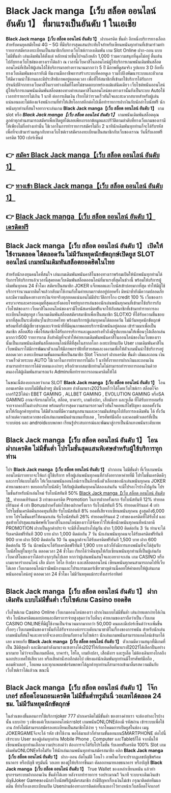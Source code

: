 # Black Jack manga【เว็บ สล็อต ออนไลน์ อันดับ 1】  ที่มาแรงเป็นอันดับ 1 ในเอเชีย

**Black Jack manga【เว็บ สล็อต ออนไลน์ อันดับ 1】** ฝากเครดิต ขั้นต่ำ  อีกหนึ่งบริการทางเลือกสำหรับคนยุคสมัยใหม่ 4G – 5G ที่มีบริการสุดแสนประทับใจสำหรับเซียนพนันทุกท่านที่เข้ามาร่วมทำรายการสมัครลงทะเบียนเป็นสมาชิกกับทางเว็บไซต์เราลงเดิมพัน เกม Slot Online ฝาก-ถอน แบบไม่มีขั้นต่ำ เล่นเดิมพันได้ตั้งแต่ หลักหน่วยขึ้นไปจนถึงหลัก 1,000 ร่วมความสนุกที่ฉุดไม่อยู่ ตื่นเต้นไปกับทางเว็บไซต์ของทางเราได้แล้ว ณ เวลานี้เว็บคาสิโนออนไลน์ผู้ให้บริการเกมพนันเดิมพันสล็อตออนไลน์ที่เปิดให้ผู้เล่นได้ใช้บริการมาอย่างยาวนานมากกว่า 5 ปี มีภาพที่ดูสมจริง รูปแบบ 3 D
อีกทั้งทางเว็บเดิมพันของเรายังมี ทีมงานมืออาชีพการสร้างระบบที่คอยดูเล  รวมไปถึงพัฒนาระบบและตัวเกมให้มีความน่าใช้งานและมีประสิทธิภาพอยู่ตลอดเวลา เพื่อที่ให้สมาชิกที่เข้ามาใช้บริการได้รับการปรนนิบัติจากทางเว็บคาสิโนเราอย่างเต็มที่โดยไม่ขาดตกบกพร่องแม้แต่นิดเดียว เว็บไซต์พนันออนไลน์ผู้ให้บริการเกมพนันเดิมพันสล็อตของทางค่ายเกมคาสิโนออนไลน์ของทางเรานั้นยังเป็นระบบ Autoใช้เวลาทำรายการไม่เกิน 1 นาที ต่อการเติมเงิน เรียกได้ว่ารวดเร็วทันใจและสะดวกสบายสำหรับผู้เล่นแน่นอนและไม่ต้องแจ้งพนักงานที่ทำให้เสียโอกาสอีกต่อไปเมื่อทำรายการฝากงินกับนักล่าโบนัสฟรี
นักพนันทุกท่านที่สนใจอยากจะเล่นเกม **Black Jack manga【เว็บ สล็อต ออนไลน์ อันดับ 1】** เกม slot  หรือ ***Black Jack manga【เว็บ สล็อต ออนไลน์ อันดับ 1】*** เกมพนันเดิมพันสล็อตคุณลูกค้าทุกท่านสามารถสมัครเพื่อเปิดยูสได้เลยเพียงกรอกข้อมูลและปรัวัติตามลำดับที่ทางเว็บเกมของเรามีให้เพียงไม่กี่อย่างเท่านั้น ใช้เวลาในการทำรายการสมัครไม่ถึง 2 นาทีนักเดิมพันทุกท่านก็จะได้รับรหัสเพื่อที่จะเข้ามาร่วมสนุกกับทางเว็บไซต์เราสมัครลงทะเบียนเป็นสมาชิกกับเว็บของเราณ วันนี้รับเลยฟรีเครดิต 100 เปอร์เซ็นต์ 

## 👉 [สมัคร Black Jack manga【เว็บ สล็อต ออนไลน์ อันดับ 1】](https://archa888.com/)
## 👉 [ทางเข้า Black Jack manga【เว็บ สล็อต ออนไลน์ อันดับ 1】](https://archa888.com/)
## 👉 [Black Jack manga【เว็บ สล็อต ออนไลน์ อันดับ 1】 เครดิตฟรี](https://archa888.com/)

## Black Jack manga【เว็บ สล็อต ออนไลน์ อันดับ 1】 เปิดให้ใช้งานตลอด ได้ตลอดวัน ไม่มีวันหยุดนักขัตฤกษ์เปิดยูส SLOT ออนไลน์ เกมพนันเดิมพันสล็อตยอดฮิตในไทย

สำหรับนักลงทุนคนใดที่สนใจ เล่นเกมเดิมพันพนันคาสิโนของทางเราพร้อมเปิดให้นักพนันทุกท่านได้รับการให้บริการแล้วเวลานี้สุดยอดเว็บเดิมพันสล็อตออนไลน์ที่มาแรงที่สุดในช่วงนี้ พร้อมให้บริการผู้เดิมพันทุกคน 24 ชั่วโมง สมัครเป็นสมาชิก JOKER แจ็กพอตและโบนัสเข้าบ่อยมากที่สุด ทำให้มีผู้ใช้บริการจำนวนมากติดใจแล้วกลับมาใช้งานกับในค่ายเกมเราต่ออยู่บ่อยครั้ง มิหนำซ้ำยังมีความปลอดภัยและมีความมั่นคงทางการเงินจ่ายจริงทุกยอดแน่นอนไม่มีประวัติการโกง credit 100 % เว็บของเราครบวงจรและครอบคลุมที่สุดและยังตอบโจทย์ทุกการเล่นของนักเล่นพนันทุกคนที่เข้ามาใช้บริการกับเว็บไซต์ของเรา
เว็บคาสิโนออนไลน์ของเรามีโบนัสเครดิตฟรีแจกให้กับสมาชิกที่เข้ามาทำรายการลงทะเบียนใหม่ทุกยูส เว็บเกมเดิมพันสล็อตสมัครสมาชิกเพื่อเป็นสมาชิก SLOTXO ที่ได้รับความชื่นชอบมากที่สุดเป็นระดับต้นๆในประเทศไทย พร้อมบริการผู้เล่นทุกคนได้ตลอดวัน ไม่มีวันหยุดนักขัตฤกษ์พร้อมทั้งยังมีผู้เชี่ยวชาญและเจ้าหน้าที่ที่มีคุณภาพคอยบริการนักพนันอยู่ตลอด เข้าร่วมมาเพื่อเป็นสมาชิก สล็อตXo เพื่อให้สมาชิกได้รับการบริการและดูแลอย่างทั่วถึงมีรูปแบบเกมให้เพื่อนๆได้เลือกเล่นมากกว่า500 รายการเกม
สิ่งสำคัญที่จะทำให้ค่ายเกมเดิมพันพนันคาสิโนออนไลน์ของในเว็บของเรานั้นเป็นเกมพนันเดิมพันสล็อตออนไลน์ที่ดีที่สุดในสากลโลก ลงทะเบียนเปิด User  เกมเดิมพันคาสิโนเว็บพนันเราได้มีการพัฒนาตัวเกมให้มีภาพกราฟิกที่สวยสดและงดงามเพื่อให้ตัวเกมนั้นน่าใช้บริการอยู่ตลอดเวลา ลงทะเบียนตามขั้นตอนเพื่อเป็นสมาชิก Slot โจ๊กเกอร์ ฝากเครดิต ขั้นต่ำ เติมและถอน เงินรวดเร็วด้วยระบบ AUTO ใช้เวลาในการทำรายการไม่ถึง 1 นาทีทั้งรายการฝากเงินและถอนเงินสามารถทำรายการได้ด้วยตนเองง่ายๆ หรือถ้าหากสมาชิกท่านใดไม่สามารถทำรายการถอนเงินด้วยตนเองได้ผู้เดิมพันสามารถแจ้ง Adminเพื่อทำรายการถอนเครดิตให้ได้

ในขณะนี้ต้องบอกเลยว่าเกม SLOT **Black Jack manga【เว็บ สล็อต ออนไลน์ อันดับ 1】** โอนถอนเครดิต แบบไม่มีขั้นต่ำทรู มันนี่วอเลท กำลังมาแรง2021เลยก็ว่าได้โดยเว็บไซต์เรา สล็อตโจ๊กเกอร์123ได้นำ EBET GAMING , ALLBET GAMING , EVOLUTION GAMING หรือSA GAMING อาณาจักรเกมไฮโล, สล็อต, บาคาร่า, เกมยิงปลา, เสือมังกร และรูเล็ต ที่ได้รับการยอมรับจากจากคาสิโนต่างประเทศ พร้อมบริการสุดความสามารถรวดเร็วทันใจคอยแก้ไขปัญหา ตลอดทั้งวัน มาให้กับลูกค้าทุกท่าน ได้มีตัวเกมที่มีความสนุกสนานและความมันส์สนุกไปกับการลงเดิมพัน ได้ ทั้งวัน แล้วแต่ความสะดวกของนักเล่นเกมพนันผ่านบนแท็บเลต , โทรศัพท์มือถือ และคอมพิวเตอร์ที่เป็นระบบios และ androidแบบพกพา เรียนรู้ประสบการณ์และพัฒนาสู่การเป็นนักแทงพนันระดับเทพ

## Black Jack manga【เว็บ สล็อต ออนไลน์ อันดับ 1】 โอนฝากเครดิต ไม่มีขั้นต่ำ โปรโมชั่นสุดแสนพิเศษสำหรับผู้ใช้บริการทุกท่าน

โปร **Black Jack manga【เว็บ สล็อต ออนไลน์ อันดับ 1】** ฝากถอน ไม่มีขั้นต่ำ ที่เว็บเกมพนันออนไลน์เราอยากจะให้แก่  ผู้ใช้บริการ หรือผู้เล่นพนันทุกคนที่กำลังอยากหาค่ายที่มี โปรโมชั่นเครดิตดีๆ และการให้แบบไม่กั๊ก ให้เว็บเกมพนันออนไลน์เราเป็นอีกหนึ่งตัวเลือกของนักเล่นพนันทุกคน JOKER ค่ายเกมของเรา ขอบอกกับโบนัสดีๆ ให้กับผู้เดิมพันทุกคนได้ลองเล่นกัน จะมีโปรอะไรบ้างไปดูกัน
โปรโมชั่นสำหรับนักเล่นใหม่ รับโบนัสทันที 50% [Black Jack manga【เว็บ สล็อต ออนไลน์ อันดับ 1】](https://archa888.com/) ทำยอดเทิร์นแค่ 3 เท่าของเครดิต
 Promotion ในการฝากครั้งแรก รับโบนัสทันที 12% ทำยอดเทิร์นแค่ 4 เท่า
Bonusฝากครั้งต่อไปของฝากครั้งแรก รับโบนัสทันที 5% ทำยอดเทิร์นแค่ 4 เท่า
โปรโมชั่นเครดิตคืนยอดทุนที่เสีย รับโบนัสทันที 8% ยอดที่เสียจากเซียนพนันทุกคน สูงสุดถึง6,000 บาท
โปรโมชั่นแชร์ให้คนมาเล่น รับโบนัสทันที 26% ทำยอดเทิร์นแค่ 2 เท่าของเครดิตที่ได้รับไป
และสุดท้ายโปรสุดแสนพิศษที่เว็บคาสิโนออนไลน์ของเราได้จัดหาไว้ให้เพื่อนักพนันทุกคนที่หน้าตาดี  PROMOTION ฝากเป็นลูกค้าประจำ จะมีสิ่งไหนบ้างไปดูกัน
ฝาก 1,000 ติดต่อกัน 3 วัน ท่านจะได้รับเครดิตฟรีทันที 300 บาท
ฝาก 1,000 ติดต่อกัน 7 วัน นักเล่นพนันทุกคนจะได้รับเครดิตฟรีทันที 900 บาท
ฝาก 500 ติดต่อกัน 10 วัน คุณลูกค้าจะได้รับเครดิตฟรีทันที 1,500 บาท
ฝาก 600 ติดต่อกัน 15 วัน นักพนันจะได้รับเครดิตฟรีทันที 1,900 บาท
แล้วก็ยังมีการแทงพนันที่จะได้ลุ้นรับโบนัสใหญ่ในทุกวัน ตลอดเวลา 24 ชั่วโมง เรียกได้ว่าคืนทุนให้กับเซียนพนันทุกท่านที่เป็นผู้เล่นกับเว็บคาสิโนของเราได้อย่างจุกๆกันไปเลย หากว่าผู้เล่นพนันสนใจและอยากจะเล่น เกม CASINO หรือเกมบาคาร่าออนไลน์ เสือ มังกร ไฮโล ยิงปลา และสล็อตออนไลน์ เซียนพนันทุกคนสามารถกดไปที่เว็บได้เลย เว็บเกมออนไลน์เรามีพนักงานและโปรแกรมเมอร์เชี่ยวชาญด้านนี้คอยให้คำตอบให้ผู้เล่นเกมพนันออนไลน์อยู่ ตลอดเวลา 24 ชั่วโมง ไม่มีวันหยุดแม้กระทั่งเสาร์อาทิตย์

## Black Jack manga【เว็บ สล็อต ออนไลน์ อันดับ 1】 ฝากเดิมพัน แบบไม่มีขั้นต่ำ  เว็บไซต์เกม Casino ยอดฮิต

เว็บไซต์เกม  Casino Online เว็บเกมออนไลน์ของเรา ฝากเงินแบบไม่มีขั้นต่ำ เล่นง่ายแตกง่ายได้เงินจริง โบนัสเครดิตแตกบ่อยและอัตราการจ่ายสูงสุดกว่าเว็บอื่นๆ ค่ายเกมของเราถือว่าเป็น เว็บเกม CASINO ONLINEที่มีผู้ใช้งานเป็นจำนวนมากมากกว่า 50,000 คนและมีเปอร์เซ็นต์ว่าจะเพิ่มขึ้นเรื่อยๆ เว็บเกมพนันของเรานั้นยังได้รับจากองค์กรระบดับนานาชาติในเรื่องของการพนัน สำหรับนักเล่นเกมพนันที่สนใจและอยากที่จะลงทะเบียนกับทางเว็บไซต์เรา นักเล่นเกมพนันสามารถแอดไลน์เข้ามาได้เลย
	มาพบกับ **Black Jack manga【เว็บ สล็อต ออนไลน์ อันดับ 1】** ตัวเกมมีความสนุกที่มีเกมที่เป็น 3มิติสุดล้ำ และมีเกมกำลังมาแรงแซงทางโค้ง2021ให้กับยอดฮิตที่มาแรงปี2021ได้เลือกปั่นอย่างมากมาย  ไม่ว่าจะเป็นเกมสล็อต, บาคาร่า, ไฮโล, เกมยิงปลา, เสือมังกร และรูเล็ต ไม่ต้องเดินทางไกลถึงนอกประเทศให้เสียเวลา หรือเสียค่านั่งรถอีกต่อไป เพียงแค่นักเดิมพันทุกท่านมีโทรศัพท์มือถือ , คอมพิวเตอร์ , ไอแพด และทุกแพลตฟอร์มพกพาได้ลูกค้าทุกท่านก็สามารถเข้ามาลิ้มรสความมันกับเว็บไซต์เราได้แล้วณ ขณะนี้

## Black Jack manga【เว็บ สล็อต ออนไลน์ อันดับ 1】 โจ๊กเกอร์ สล็อตโอนถอนเครดิต ไม่มีขั้นต่ำทรูมันนี่ วอเลทได้ตลอด 24 ชม. ไม่มีวันหยุดนักขัตฤกษ์

ในส่วนของขั้นตอนการใช้บริการjoker 777 ฝากเครดิตไม่มีขั้นต่ำ ของทางค่ายเรา จะต้องทำอะไรบ้างนั้น แบบง่าย ๆ เพียงแค่เว็บเกมออนไลน์เราslot เกมพนันONLONEต้องมี รหัสผ่าน เข้าระบบเพื่อใช้งาน ถ้ายังไม่มีสามารถสมัครลงทะเบียนเป็นสมาชิกได้ง่าย ๆ จากโหมดการเปิดยูสในช่อง เมนู JOKERGAMEจึงจะได้ รหัส เข้าใช้งาน พอได้มาแล้วก็ทำตามขั้นตอนบนSMARTPHONE ต่อไปนี้
เข้าระบบ User  ของผู้เล่นทุกท่าน Mobile Phone , Computer และTabletก็ได้
จากนั้นให้เซียนพนันทุกท่านเลือกความประสงค์ว่า ต้องการจะได้รับโปรโมชั่น รับเลยฟรีเครดิต 100% Slot เกมเดิมพันONLONEหรือไม่รับ
ให้นักเล่นเกมพนันทุกท่านสมัครสมาชิก คลิก **Black Jack manga【เว็บ สล็อต ออนไลน์ อันดับ 1】** ฝาก-ถอน อัตโนมัติ โอนไว ภาพในเว็บจะปรากฏเลขบัญชีพร้อมธนาคาร หรือบัญชี ทรูมันนี่ วอเลท ของผู้ให้บริการขึ้นมา
คัดลอกหมายเลขธนาคาร หรือบัญชี **Black Jack manga【เว็บ สล็อต ออนไลน์ อันดับ 1】** True Wallet ของเหล่าเซียนพนัน แล้วทำธุรกรรมระบบฝากถอนเงิน ขั้นต่ำได้เลย
หลังจากทำรายการ รอประมาณ1 วินาที ระบบจะเติมเงินเข้าบัญชีJoker Gameของนักล่าโบนัสฟรีผู้สมัครสมาชิก
ถ้ามีปัญหาเรื่องเงินไม่เข้า กรุณาติดต่อทีมแอดมิน ที่ทำเรื่องลงทะเบียนเปิด Userผ่านช่องทางการติดต่อที่แนบเอาไว้ทางหน้าเว็บสล็อตโจ๊กเกอร์


